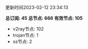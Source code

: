 更新时间2023-02-12 23:34:13

**总订阅: 45**
**总节点: 666**
**有效节点: 105**
- v2ray节点: 102
- trojan节点: 1
- ss节点: 2
